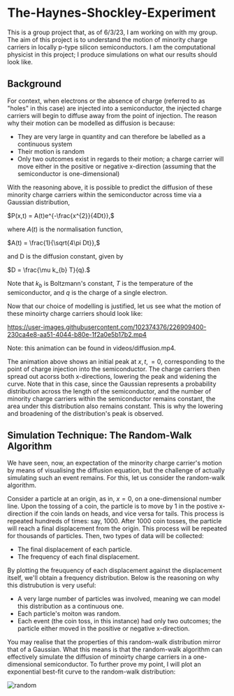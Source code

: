 # The-Haynes-Shockley-Experiment

This is a group project that, as of 6/3/23, I am working on with my group. The aim of this project is to understand the motion of minority charge carriers in locally p-type silicon semiconductors. I am the computational physicist in this project; I produce simulations on what our results should look like.

## Background

For context, when electrons or the absence of charge (referred to as "holes" in this case) are injected into a semiconductor, the injected charge carriers will begin to diffuse away from the point of injection. The reason why their motion can be modelled as diffusion is because:

* They are very large in quantity and can therefore be labelled as a continuous system
* Their motion is random
* Only two outcomes exist in regards to their motion; a charge carrier will move either in the positive or negative x-direction (assuming that the semiconductor is one-dimensional)

With the reasoning above, it is possible to predict the diffusion of these minority charge carriers within the semiconductor across time via a Gaussian distribution,

$P(x,t) = A(t)e^{-\frac{x^{2}}{4Dt}},$

where $A(t)$ is the normalisation function,

$A(t) = \frac{1}{\sqrt{4\pi Dt}},$

and D is the diffusion constant, given by

$D = \frac{\mu k_{b} T}{q}.$

Note that $k_{b}$ is Boltzmann's constant, $T$ is the temperature of the semiconductor, and $q$ is the charge of a single electron.

Now that our choice of modelling is justified, let us see what the motion of these minoirty charge carriers should look like:

https://user-images.githubusercontent.com/102374376/226909400-230ca4e8-aa51-4044-b80e-1f2a0e5b17b2.mp4


Note: this animation can be found in videos/diffusion.mp4.

The animation above shows an initial peak at $x, t, = 0$, corresponding to the point of charge injection into the semiconductor. The charge carriers then spread out acorss both x-directions, lowering the peak and widening the curve. Note that in this case, since the Gaussian represents a probability distribution across the length of the semiconductor, and the number of minority charge carriers within the semiconductor remains constant, the area under this distribution also remains constant. This is why the lowering and broadening of the distribution's peak is observed.

## Simulation Technique: The Random-Walk Algorithm

We have seen, now, an expectation of the minority charge carrier's motion by means of visualising the diffusion equation, but the challenge of actually simulating such an event remains. For this, let us consider the random-walk algorithm.

Consider a particle at an origin, as in, $x = 0$, on a one-dimensional number line. Upon the tossing of a coin, the particle is to move by 1 in the postive x-direction if the coin lands on heads, and vice versa for tails. This process is repeated hundreds of times: say, 1000. After 1000 coin tosses, the particle will reach a final displacement from the origin. This process will be repeated for thousands of particles. Then, two types of data will be collected:

* The final displacement of each particle.
* The frequency of each final displacement.

By plotting the freuquency of each displacement against the displacement itself, we'll obtain a frequency distribution. Below is the reasoning on why this distrubution is very useful:

* A very large number of particles was involved, meaning we can model this distribution as a continuous one.
* Each particle's moiton was random.
* Each event (the coin toss, in this instance) had only two outcomes; the particle either moved in the positive or negative x-direction.

You may realise that the properties of this random-walk distribution mirror that of a Gaussian. What this means is that the random-walk algorithm can effectively simulate the diffusion of minoirty charge carriers in a one-dimensional semiconductor. To further prove my point, I will plot an exponential best-fit curve to the random-walk distribution:

![random](https://user-images.githubusercontent.com/102374376/230256953-c3636941-6a23-4906-9922-737db680612b.png)

